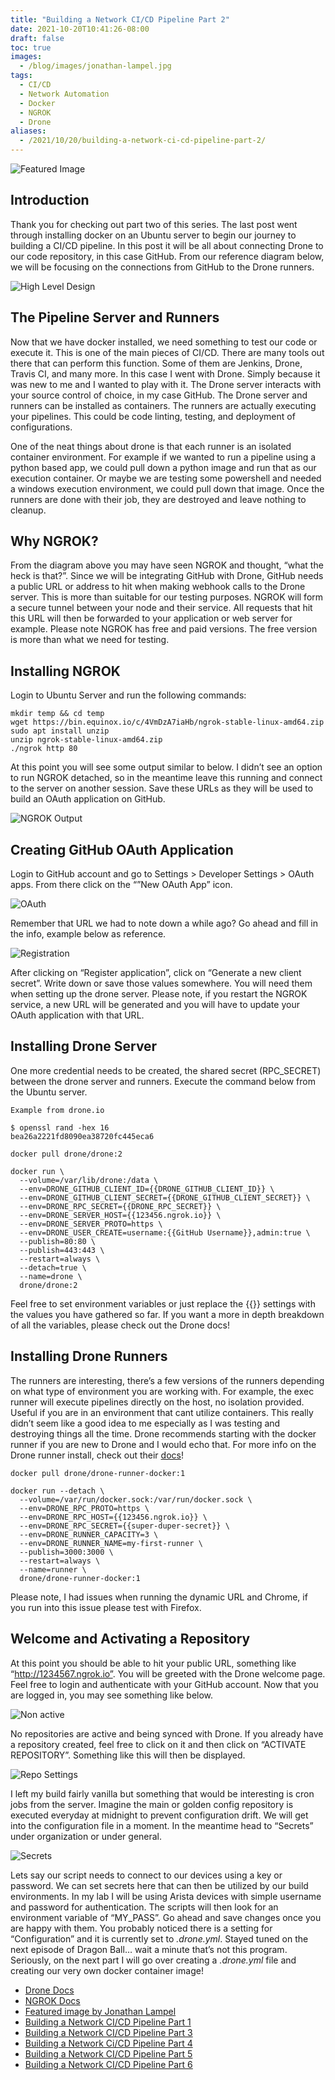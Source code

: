 ```yaml
---
title: "Building a Network CI/CD Pipeline Part 2"
date: 2021-10-20T10:41:26-08:00
draft: false
toc: true
images:
  - /blog/images/jonathan-lampel.jpg
tags:
  - CI/CD
  - Network Automation
  - Docker
  - NGROK
  - Drone
aliases:
  - /2021/10/20/building-a-network-ci-cd-pipeline-part-2/
---
```


![Featured Image](/blog/images/jonathan-lampel.jpg)

## Introduction

Thank you for checking out part two of this series. The last post went through installing docker on an Ubuntu server to begin our journey to building a CI/CD pipeline. In this post it will be all about connecting Drone to our code repository, in this case GitHub. From our reference diagram below, we will be focusing on the connections from GitHub to the Drone runners.

![High Level Design](/blog/images/ci_cd_blog.png)

## The Pipeline Server and Runners

Now that we have docker installed, we need something to test our code or execute it. This is one of the main pieces of CI/CD. There are many tools out there that can perform this function. Some of them are Jenkins, Drone, Travis CI, and many more. In this case I went with Drone. Simply because it was new to me and I wanted to play with it. The Drone server interacts with your source control of choice, in my case GitHub. The Drone server and runners can be installed as containers. The runners are actually executing your pipelines. This could be code linting, testing, and deployment of configurations.

One of the neat things about drone is that each runner is an isolated container environment. For example if we wanted to run a pipeline using a python based app, we could pull down a python image and run that as our execution container. Or maybe we are testing some powershell and needed a windows execution environment, we could pull down that image. Once the runners are done with their job, they are destroyed and leave nothing to cleanup.

## Why NGROK?

From the diagram above you may have seen NGROK and thought, “what the heck is that?”. Since we will be integrating GitHub with Drone, GitHub needs a public URL or address to hit when making webhook calls to the Drone server. This is more than suitable for our testing purposes. NGROK will form a secure tunnel between your node and their service. All requests that hit this URL will then be forwarded to your application or web server for example. Please note NGROK has free and paid versions. The free version is more than what we need for testing.

## Installing NGROK

Login to Ubuntu Server and run the following commands:

```shell
mkdir temp && cd temp
wget https://bin.equinox.io/c/4VmDzA7iaHb/ngrok-stable-linux-amd64.zip
sudo apt install unzip
unzip ngrok-stable-linux-amd64.zip
./ngrok http 80
```

At this point you will see some output similar to below. I didn’t see an option to run NGROK detached, so in the meantime leave this running and connect to the server on another session. Save these URLs as they will be used to build an OAuth application on GitHub.

![NGROK Output](/blog/images/ngrok_example.png)

## Creating GitHub OAuth Application

Login to GitHub account and go to Settings > Developer Settings > OAuth apps. From there click on the “”New OAuth App” icon.

![OAuth](/blog/images/oauth.png)

Remember that URL we had to note down a while ago? Go ahead and fill in the info, example below as reference.

![Registration](/blog/images/new-fix.png)

After clicking on “Register application”, click on “Generate a new client secret”. Write down or save those values somewhere. You will need them when setting up the drone server. Please note, if you restart the NGROK service, a new URL will be generated and you will have to update your OAuth application with that URL.

## Installing Drone Server

One more credential needs to be created, the shared secret (RPC_SECRET) between the drone server and runners. Execute the command below from the Ubuntu server.

`Example from drone.io`

```shell
$ openssl rand -hex 16
bea26a2221fd8090ea38720fc445eca6
```

```shell
docker pull drone/drone:2
```

```shell
docker run \
  --volume=/var/lib/drone:/data \
  --env=DRONE_GITHUB_CLIENT_ID={{DRONE_GITHUB_CLIENT_ID}} \
  --env=DRONE_GITHUB_CLIENT_SECRET={{DRONE_GITHUB_CLIENT_SECRET}} \
  --env=DRONE_RPC_SECRET={{DRONE_RPC_SECRET}} \
  --env=DRONE_SERVER_HOST={{123456.ngrok.io}} \
  --env=DRONE_SERVER_PROTO=https \
  --env=DRONE_USER_CREATE=username:{{GitHub Username}},admin:true \
  --publish=80:80 \
  --publish=443:443 \
  --restart=always \
  --detach=true \
  --name=drone \
  drone/drone:2
```

Feel free to set environment variables or just replace the {{}} settings with the values you have gathered so far. If you want a more in depth breakdown of all the variables, please check out the Drone docs!

## Installing Drone Runners

The runners are interesting, there’s a few versions of the runners depending on what type of environment you are working with. For example, the exec runner will execute pipelines directly on the host, no isolation provided. Useful if you are in an environment that cant utilize containers. This really didn’t seem like a good idea to me especially as I was testing and destroying things all the time. Drone recommends starting with the docker runner if you are new to Drone and I would echo that. For more info on the Drone runner install, check out their [docs](https://docs.drone.io/runner/docker/installation/linux/)!

```shell
docker pull drone/drone-runner-docker:1
```

```shell
docker run --detach \
  --volume=/var/run/docker.sock:/var/run/docker.sock \
  --env=DRONE_RPC_PROTO=https \
  --env=DRONE_RPC_HOST={{123456.ngrok.io}} \
  --env=DRONE_RPC_SECRET={{super-duper-secret}} \
  --env=DRONE_RUNNER_CAPACITY=3 \
  --env=DRONE_RUNNER_NAME=my-first-runner \
  --publish=3000:3000 \
  --restart=always \
  --name=runner \
  drone/drone-runner-docker:1
```

Please note, I had issues when running the dynamic URL and Chrome, if you run into this issue please test with Firefox.

## Welcome and Activating a Repository

At this point you should be able to hit your public URL, something like “http://1234567.ngrok.io”. You will be greeted with the Drone welcome page. Feel free to login and authenticate with your GitHub account. Now that you are logged in, you may see something like below.

![Non active](/blog/images/non-active.png)

No repositories are active and being synced with Drone. If you already have a repository created, feel free to click on it and then click on “ACTIVATE REPOSITORY”. Something like this will then be displayed.

![Repo Settings](/blog/images/repo-settings.png)

I left my build fairly vanilla but something that would be interesting is cron jobs from the server. Imagine the main or golden config repository is executed everyday at midnight to prevent configuration drift. We will get into the configuration file in a moment. In the meantime head to “Secrets” under organization or under general.

![Secrets](/blog/images/secrets.png)

Lets say our script needs to connect to our devices using a key or password. We can set secrets here that can then be utilized by our build environments. In my lab I will be using Arista devices with simple username and password for authentication. The scripts will then look for an environment variable of “MY_PASS”. Go ahead and save changes once you are happy with them. You probably noticed there is a setting for “Configuration” and it is currently set to *.drone.yml*. Stayed tuned on the next episode of Dragon Ball… wait a minute that’s not this program. Seriously, on the next part I will go over creating a *.drone.yml* file and creating our very own docker container image!

- [Drone Docs](https://docs.drone.io/)
- [NGROK Docs](https://ngrok.com/docs)
- [Featured image by Jonathan Lampel](https://unsplash.com/photos/L9wrEGJjRdo)
- [Building a Network CI/CD Pipeline Part 1](https://juliopdx.com/2021/10/20/building-a-network-ci/cd-pipeline-part-1/)
- [Building a Network CI/CD Pipeline Part 3](https://juliopdx.com/2021/10/20/building-a-network-ci/cd-pipeline-part-3/)
- [Building a Network Ci/CD Pipeline Part 4](https://juliopdx.com/2021/10/31/building-a-network-ci/cd-pipeline-part-4/)
- [Building a Network CI/CD Pipeline Part 5](https://juliopdx.com/2021/11/08/building-a-network-ci/cd-pipeline-part-5/)
- [Building a Network CI/CD Pipeline Part 6](https://juliopdx.com/2021/11/12/building-a-network-ci/cd-pipeline-part-6/)
